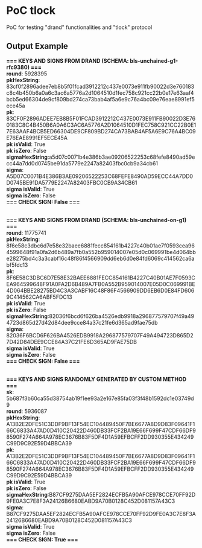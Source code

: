 # PoC tlock
PoC for testing "drand" functionalities and "tlock" protocol


## Output Example 

**=== KEYS AND SIGNS FROM DRAND (SCHEMA: bls-unchained-g1-rfc9380) ===**
<br/>**round**: 5928395
<br/>**pkHexString**: 83cf0f2896adee7eb8b5f01fcad3912212c437e0073e911fb90022d3e760183c8c4b450b6a0a6c3ac6a5776a2d1064510d1fec758c921cc22b0e17e63aaf4bcb5ed66304de9cf809bd274ca73bab4af5a6e9c76a4bc09e76eae8991ef5ece45a
<br/>**pk**: 83CF0F2896ADEE7EB8B5F01FCAD3912212C437E0073E911FB90022D3E760183C8C4B450B6A0A6C3AC6A5776A2D1064510D1FEC758C921CC22B0E17E63AAF4BCB5ED66304DE9CF809BD274CA73BAB4AF5A6E9C76A4BC09E76EAE8991EF5ECE45A
<br/>**pk isValid**: True
<br/>**pk isZero**: False
<br/>**sigmaHexString**:a5d07c0071b4e386b3ae09206522253c68fefe8490ad59ecc44a7dd0d0745be91da5779e2247a82403fbc0cb9a34cb61
<br/>**sigma**: A5D07C0071B4E386B3AE09206522253C68FEFE8490AD59ECC44A7DD0D0745BE91DA5779E2247A82403FBC0CB9A34CB61
<br/>**sigma isValid**: True
<br/>**sigma isZero**: False
<br/>**=== CHECK SIGN: False ===**
<br/><br/>

**=== KEYS AND SIGNS FROM DRAND (SCHEMA: bls-unchained-on-g1) ===**
<br/>**round**: 11775741
<br/>**pkHexString**: 8f6e58c3dbc6d7e58e32baee6881fecc854161b4227c40b01ae7f0593cea964599648f91a0fa2d6b489a7fb0a552b959014007e05d0c069991be4d064bbe28275bd4c3a3cabf16c48f86f4566909dd6eb6d0e84fd6069c414562ca6abf5fdc13
<br/>**pk**: 8F6E58C3DBC6D7E58E32BAEE6881FECC854161B4227C40B01AE7F0593CEA964599648F91A0FA2D6B489A7FB0A552B959014007E05D0C069991BE4D064BBE28275BD4C3A3CABF16C48F86F4566909DD6EB6D0E84FD6069C414562CA6ABF5FDC13
<br/>**pk isValid**: True
<br/>**pk isZero**: False
<br/>**sigmaHexString**:82036f6bcd6f626ba4526edb9918a296877579707f49a494723d865d27d42d84dee9cce84a37c21fe6d365ad9fae75db
<br/>**sigma**: 82036F6BCD6F626BA4526EDB9918A296877579707F49A494723D865D27D42D84DEE9CCE84A37C21FE6D365AD9FAE75DB
<br/>**sigma isValid**: True
<br/>**sigma isZero**: False
<br/>**=== CHECK SIGN: False ===**
<br/><br/>

**=== KEYS AND SIGNS RANDOMLY GENERATED BY CUSTOM METHOD ===**
<br/>**sk**: 5b687f3b60ca55d38754ab19f1ee93a2e167e85fa03f3f48b1592dc1e03749d9
<br/>**round**: 5936087
<br/>**pkHexString**: A13B2E2DFE51C3DDF9BF13F54EC104489450F7BE6677A8D9D83F09641F166C6833A47AD0D410C20422D460DB33FCF2BA19E66F699F47CDF66DF98590F274A664A978EC3676B83F5DF4D1A59EFBCFF2DD930355E434249C99D9C92E59D4BBCA39
<br/>**pk**: A13B2E2DFE51C3DDF9BF13F54EC104489450F7BE6677A8D9D83F09641F166C6833A47AD0D410C20422D460DB33FCF2BA19E66F699F47CDF66DF98590F274A664A978EC3676B83F5DF4D1A59EFBCFF2DD930355E434249C99D9C92E59D4BBCA39
<br/>**pk isValid**: True
<br/>**pk isZero**: False
<br/>**sigmaHexString**:B87CF9275DAA5EF2824ECFB5A90AFCE978CCE70FF92D9FE0A3C7E8F3A24126B6680EABD9A70B0128C452D081157A43C3
<br/>**sigma**: B87CF9275DAA5EF2824ECFB5A90AFCE978CCE70FF92D9FE0A3C7E8F3A24126B6680EABD9A70B0128C452D081157A43C3
<br/>**sigma isValid**: True
<br/>**sigma isZero**: False
<br/>**=== CHECK SIGN: True ===**
